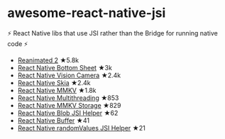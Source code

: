 # awesome-react-native-jsi
⚡️ React Native libs that use JSI rather than the Bridge for running native code ⚡️

- [Reanimated 2](https://github.com/software-mansion/react-native-reanimated) ★5.8k
- [React Native Bottom Sheet](https://github.com/gorhom/react-native-bottom-sheet) ★3k
- [React Native Vision Camera](https://github.com/cuvent/react-native-vision-camera) ★2.4k
- [React Native Skia](https://github.com/Shopify/react-native-skia) ★2.4k
- [React Native MMKV](https://github.com/mrousavy/react-native-mmkv) ★1.8k
- [React Native Multithreading](https://github.com/mrousavy/react-native-multithreading) ★853
- [React Native MMKV Storage](https://github.com/ammarahm-ed/react-native-mmkv-storage) ★829
- [React Native Blob JSI Helper](https://github.com/mrousavy/react-native-blob-jsi-helper) ★62
- [React Native Buffer](https://github.com/craftzdog/react-native-buffer) ★41
- [React Native randomValues JSI Helper](https://github.com/mateioprea/react-native-random-values-jsi-helper) ★21
